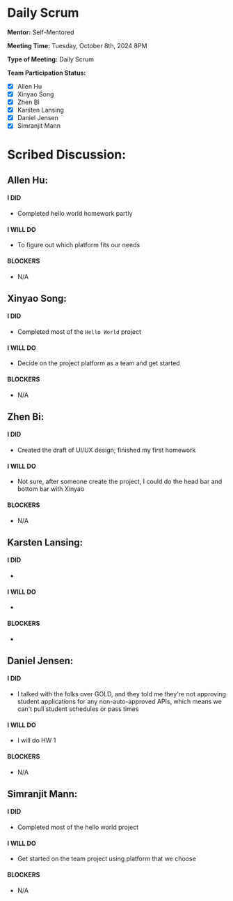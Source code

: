 # Daily Scrum

**Mentor:** Self-Mentored

**Meeting Time:** Tuesday, October 8th, 2024 8PM

**Type of Meeting:** Daily Scrum

**Team Participation Status:** 
- [x] Allen Hu 
- [x] Xinyao Song 
- [x] Zhen Bi 
- [x] Karsten Lansing 
- [x] Daniel Jensen 
- [x] Simranjit Mann 

# **Scribed Discussion:**

## **Allen Hu:**  
#### **I DID**  
- Completed hello world homework partly

#### **I WILL DO**  
- To figure out which platform fits our needs

#### **BLOCKERS**  
- N/A

## **Xinyao Song:**  
#### **I DID**  
- Completed most of the `Hello World` project

#### **I WILL DO**  
- Decide on the project platform as a team and get started

#### **BLOCKERS**  
- N/A

## **Zhen Bi:**  
#### **I DID**  
- Created the draft of UI/UX design; finished my first homework 

#### **I WILL DO**  
- Not sure, after someone create the project, I could do the head bar and bottom bar with Xinyao

#### **BLOCKERS**  
- N/A

## **Karsten Lansing:**  
#### **I DID**  
- 

#### **I WILL DO**  
- 

#### **BLOCKERS**  
- 

## **Daniel Jensen:**  
#### **I DID**  
- I talked with the folks over GOLD, and they told me they're not approving student applications
  for any non-auto-approved APIs, which means we can't pull student schedules or pass times

#### **I WILL DO**  
- I will do HW 1

#### **BLOCKERS**  
- N/A

## **Simranjit Mann:**  
#### **I DID**  
- Completed most of the hello world project

#### **I WILL DO**  
- Get started on the team project using platform that we choose

#### **BLOCKERS**  
- N/A
